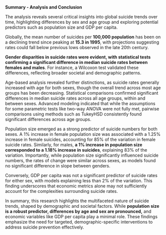 <b> Summary - Analysis and Conclusion </b>  





The analysis reveals several critical insights into global suicide trends over time, highlighting differences by sex and age group and exploring potential predictors such as population size and GDP per capita.

Globally, the mean number of suicides per **100,000 population** has been on a declining trend since peaking at **15.3 in 1995**, with projections suggesting rates could fall below previous lows observed in the late 20th century.  

**Gender disparities in suicide rates were evident, with statistical tests confirming a significant difference in median suicide rates between females and males**. For instance, a Wilcoxon test validated these differences, reflecting broader societal and demographic patterns.

Age-based analysis revealed further distinctions, as suicide rates generally increased with age for both sexes, though the overall trend across most age groups has been decreasing. Statistical comparisons confirmed significant differences in median suicide rates across all age groups, within and between sexes. Advanced modeling indicated that while the assumptions for some parametric tests like two-way ANOVA were not fully met, pairwise comparisons using methods such as TukeyHSD consistently found significant differences across age groups.

Population size emerged as a strong predictor of suicide numbers for both sexes. A 1% increase in female population size was associated with a 1.25% increase in female suicides, accounting for 85% of the variation in female suicide rates. Similarly, for males, **a 1% increase in population size corresponded to a 1.18% increase in suicides**, explaining 83% of the variation. Importantly, while population size significantly influenced suicide numbers, the rates of change were similar across sexes, as models found no significant difference in slope between genders.

Conversely, GDP per capita was not a significant predictor of suicide rates for either sex, with models explaining less than 2% of the variation. This finding underscores that economic metrics alone may not sufficiently account for the complexities surrounding suicide rates.

In summary, this research highlights the multifaceted nature of suicide trends, shaped by demographic and societal factors. While **population size is a robust predictor, differences by age and sex are pronounced,** and economic variables like GDP per capita play a minimal role. These findings emphasize the need for targeted, demographic-specific interventions to address suicide prevention effectively.
